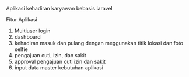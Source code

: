 Aplikasi kehadiran karyawan bebasis laravel

Fitur Aplikasi
1. Multiuser login
2. dashboard
3. kehadiran masuk dan pulang dengan meggunakan titik lokasi dan foto selfie
4. pengajuan cuti, izin, dan sakit
5. approval pengajuan cuti izin dan sakit
6. input data master kebutuhan aplikasi
